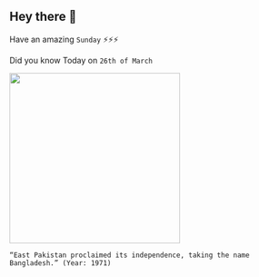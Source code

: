 ## Hey there 👋
Have an amazing `Sunday` ⚡⚡⚡

Did you know Today on `26th of March`
 
 [<img src="https://images.prothomalo.com/prothomalo-english%2Fimport%2Fmedia%2F2019%2F03%2F27%2F20bf4c0cdcf01da26e89f327c4fb9e6d-The-New-York-Times-1.jpg?auto=format%2Ccompress&format=webp&w=480&dpr=2.6" width="300" />](https://en.wikipedia.org/wiki/Bangladesh_Liberation_War#:~:text=26%20March%201971%20is%20considered,former%20East%20Pakistan%20as%20Bangladesh.) 
 ```
“East Pakistan proclaimed its independence, taking the name Bangladesh.” (Year: 1971)
```
